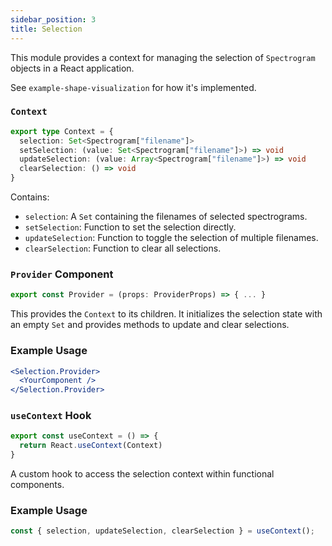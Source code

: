 ```yaml
---
sidebar_position: 3
title: Selection
---
```

This module provides a context for managing the selection of `Spectrogram` objects in a React application.

See `example-shape-visualization` for how it's implemented.

### `Context`
```typescript
export type Context = {
  selection: Set<Spectrogram["filename"]>
  setSelection: (value: Set<Spectrogram["filename"]>) => void
  updateSelection: (value: Array<Spectrogram["filename"]>) => void
  clearSelection: () => void
}
```
Contains:
- `selection`: A `Set` containing the filenames of selected spectrograms.
- `setSelection`: Function to set the selection directly.
- `updateSelection`: Function to toggle the selection of multiple filenames.
- `clearSelection`: Function to clear all selections.

### `Provider` Component
```typescript
export const Provider = (props: ProviderProps) => { ... }
```
This provides the `Context` to its children. It initializes the selection state with an empty `Set` and provides methods to update and clear selections.

### Example Usage
```jsx
<Selection.Provider>
  <YourComponent />
</Selection.Provider>
```

### `useContext` Hook
```typescript
export const useContext = () => {
  return React.useContext(Context)
}
```
A custom hook to access the selection context within functional components.

### Example Usage
```jsx
const { selection, updateSelection, clearSelection } = useContext();
```
